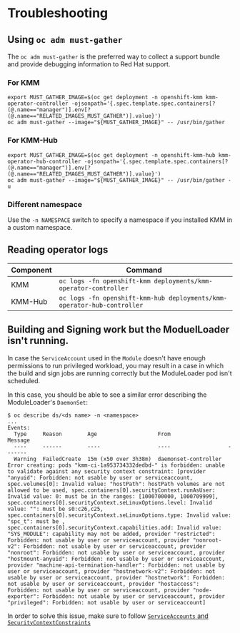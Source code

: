 # Troubleshooting

## Using `oc adm must-gather`

The `oc adm must-gather` is the preferred way to collect a support bundle and provide debugging information to Red Hat
support.

### For KMM

```shell
export MUST_GATHER_IMAGE=$(oc get deployment -n openshift-kmm kmm-operator-controller -ojsonpath='{.spec.template.spec.containers[?(@.name=="manager")].env[?(@.name=="RELATED_IMAGES_MUST_GATHER")].value}')
oc adm must-gather --image="${MUST_GATHER_IMAGE}" -- /usr/bin/gather
```

### For KMM-Hub

```shell
export MUST_GATHER_IMAGE=$(oc get deployment -n openshift-kmm-hub kmm-operator-hub-controller -ojsonpath='{.spec.template.spec.containers[?(@.name=="manager")].env[?(@.name=="RELATED_IMAGES_MUST_GATHER")].value}')
oc adm must-gather --image="${MUST_GATHER_IMAGE}" -- /usr/bin/gather -u
```

### Different namespace

Use the `-n NAMESPACE` switch to specify a namespace if you installed KMM in a custom namespace.

## Reading operator logs

| Component | Command                                                                 |
|-----------|-------------------------------------------------------------------------|
| KMM       | `oc logs -fn openshift-kmm deployments/kmm-operator-controller`         |
| KMM-Hub   | `oc logs -fn openshift-kmm-hub deployments/kmm-operator-hub-controller` |

## Building and Signing work but the ModuelLoader isn't running.

In case the `ServiceAccount` used in the `Module` doesn't have enough permissions to run privileged workload,
you may result in a case in which the build and sign jobs are running correctly but the ModuleLoader pod isn't
scheduled.

In this case, you should be able to see a similar error describing the ModuleLoader's `DaemonSet`:
```
$ oc describe ds/<ds name> -n <namespace>
...
Events:
  Type     Reason        Age                   From                  Message
  ----     ------        ----                  ----                  -------
  Warning  FailedCreate  15m (x50 over 3h38m)  daemonset-controller  Error creating: pods "kmm-ci-1a953734332dedbd-" is forbidden: unable to validate against any security context constraint: [provider "anyuid": Forbidden: not usable by user or serviceaccount, spec.volumes[0]: Invalid value: "hostPath": hostPath volumes are not allowed to be used, spec.containers[0].securityContext.runAsUser: Invalid value: 0: must be in the ranges: [1000700000, 1000709999], spec.containers[0].securityContext.seLinuxOptions.level: Invalid value: "": must be s0:c26,c25, spec.containers[0].securityContext.seLinuxOptions.type: Invalid value: "spc_t": must be , spec.containers[0].securityContext.capabilities.add: Invalid value: "SYS_MODULE": capability may not be added, provider "restricted": Forbidden: not usable by user or serviceaccount, provider "nonroot-v2": Forbidden: not usable by user or serviceaccount, provider "nonroot": Forbidden: not usable by user or serviceaccount, provider "hostmount-anyuid": Forbidden: not usable by user or serviceaccount, provider "machine-api-termination-handler": Forbidden: not usable by user or serviceaccount, provider "hostnetwork-v2": Forbidden: not usable by user or serviceaccount, provider "hostnetwork": Forbidden: not usable by user or serviceaccount, provider "hostaccess": Forbidden: not usable by user or serviceaccount, provider "node-exporter": Forbidden: not usable by user or serviceaccount, provider "privileged": Forbidden: not usable by user or serviceaccount]
```

In order to solve this issue, make sure to follow [`ServiceAccounts` and `SecurityContextConstraints`](deploy_kmod.md#serviceaccounts-and-securitycontextconstraints)

